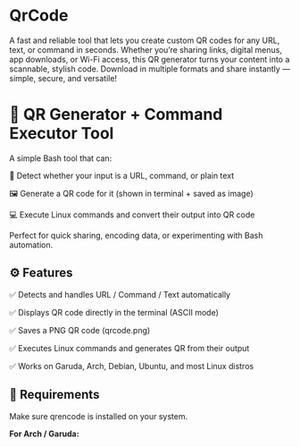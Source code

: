 # QrCode
A fast and reliable tool that lets you create custom QR codes for any URL, text, or command in seconds. Whether you’re sharing links, digital menus, app downloads, or Wi-Fi access, this QR generator turns your content into a scannable, stylish code. Download in multiple formats and share instantly — simple, secure, and versatile!

# 🔳 QR Generator + Command Executor Tool

A simple Bash tool that can:

🧠 Detect whether your input is a URL, command, or plain text

🖼️ Generate a QR code for it (shown in terminal + saved as image)

💻 Execute Linux commands and convert their output into QR code

Perfect for quick sharing, encoding data, or experimenting with Bash automation.

## ⚙️ Features


✅ Detects and handles URL / Command / Text automatically

✅ Displays QR code directly in the terminal (ASCII mode)

✅ Saves a PNG QR code (qrcode.png)

✅ Executes Linux commands and generates QR from their output

✅ Works on Garuda, Arch, Debian, Ubuntu, and most Linux distros

## 🧰 Requirements

Make sure qrencode is installed on your system.

**For Arch / Garuda:**
